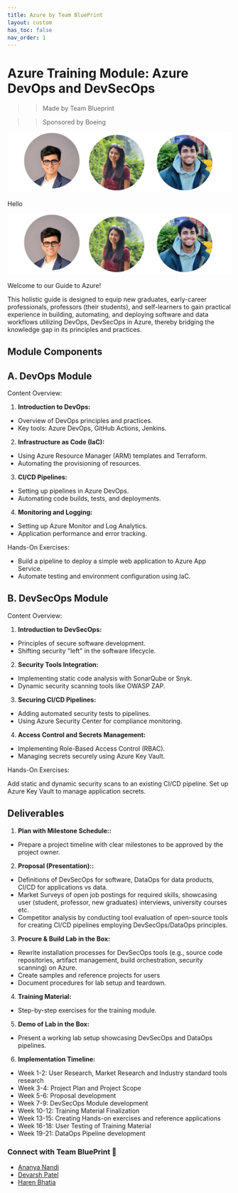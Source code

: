 ```yaml
---
title: Azure by Team BluePrint
layout: custom
has_toc: false
nav_order: 1
---
```

# Azure Training Module: Azure DevOps and DevSecOps 
>> Made by Team Blueprint 

>> Sponsored by Boeing

<div>
<img src="/assets/images/Team_photo_2.jpg">
</div>

Hello

![Alt Text](/assets/images/Team_photo_2.jpg)

Welcome to our Guide to Azure!

This holistic guide is designed to equip new graduates, early-career professionals, professors (their students), and self-learners to gain practical experience in building, automating, and deploying software and data workflows utilizing DevOps, DevSecOps in Azure, thereby bridging the knowledge gap in its principles and practices. 

## Module Components

## A. DevOps Module

Content Overview:

1. **Introduction to DevOps:**

- Overview of DevOps principles and practices.
- Key tools: Azure DevOps, GitHub Actions, Jenkins.

2. **Infrastructure as Code (IaC):**

- Using Azure Resource Manager (ARM) templates and Terraform.
- Automating the provisioning of resources.

3. **CI/CD Pipelines:**

- Setting up pipelines in Azure DevOps.
- Automating code builds, tests, and deployments.

4. **Monitoring and Logging:**

- Setting up Azure Monitor and Log Analytics.
- Application performance and error tracking.

Hands-On Exercises:

- Build a pipeline to deploy a simple web application to Azure App Service.
- Automate testing and environment configuration using IaC.

## B. DevSecOps Module

Content Overview:

1. **Introduction to DevSecOps:**

- Principles of secure software development.
- Shifting security "left" in the software lifecycle.

2. **Security Tools Integration:**

- Implementing static code analysis with SonarQube or Snyk.
- Dynamic security scanning tools like OWASP ZAP.

3. **Securing CI/CD Pipelines:**

- Adding automated security tests to pipelines.
- Using Azure Security Center for compliance monitoring.

4. **Access Control and Secrets Management:**

- Implementing Role-Based Access Control (RBAC).
- Managing secrets securely using Azure Key Vault.

Hands-On Exercises:

Add static and dynamic security scans to an existing CI/CD pipeline.
Set up Azure Key Vault to manage application secrets.

## Deliverables

1. **Plan with Milestone Schedule::**
- Prepare a project timeline with clear milestones to be approved by the project owner.

2. **Proposal (Presentation)::**
- Definitions of DevSecOps for software, DataOps for data products, CI/CD for applications vs data.
- Market Surveys of open job postings for required skills, showcasing user (student, professor, new graduates) interviews, university courses etc.
- Competitor analysis by conducting tool evaluation of open-source tools for creating CI/CD pipelines employing DevSecOps/DataOps principles.

3. **Procure & Build Lab in the Box:**
- Rewrite installation processes for DevSecOps tools (e.g., source code repositories, artifact management, build orchestration, security scanning) on Azure.
- Create samples and reference projects for users
- Document procedures for lab setup and teardown.

4. **Training Material:**
- Step-by-step exercises for the training module.

5. **Demo of Lab in the Box:**
- Present a working lab setup showcasing DevSecOps and DataOps pipelines.

6. **Implementation Timeline:**
- Week 1-2: User Research, Market Research and Industry standard tools research
- Week 3-4: Project Plan and Project Scope 
- Week 5-6: Proposal development
- Week 7-9: DevSecOps Module development
- Week 10-12: Training Material Finalization
- Week 13-15: Creating Hands-on exercises and reference applications
- Week 16-18: User Testing of Training Material
- Week 19-21: DataOps Pipeline development

### Connect with Team BluePrint 🔗
- [Ananya Nandi](https://www.linkedin.com/in/ananya-nandi/)
- [Devarsh Patel](https://www.linkedin.com/in/devarsh-patel-/)
- [Haren Bhatia](https://www.linkedin.com/in/harenb/)

